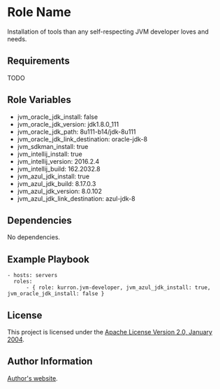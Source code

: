 Role Name
=========

Installation of tools than any self-respecting JVM developer loves and needs.

Requirements
------------

TODO

Role Variables
--------------

* jvm_oracle_jdk_install: false
* jvm_oracle_jdk_version: jdk1.8.0_111
* jvm_oracle_jdk_path: 8u111-b14/jdk-8u111
* jvm_oracle_jdk_link_destination: oracle-jdk-8
* jvm_sdkman_install: true
* jvm_intellij_install: true
* jvm_intellij_version: 2016.2.4
* jvm_intellij_build: 162.2032.8
* jvm_azul_jdk_install: true
* jvm_azul_jdk_build: 8.17.0.3
* jvm_azul_jdk_version: 8.0.102
* jvm_azul_jdk_link_destination: azul-jdk-8

Dependencies
------------

No dependencies.

Example Playbook
----------------

```
- hosts: servers
  roles:
      - { role: kurron.jvm-developer, jvm_azul_jdk_install: true, jvm_oracle_jdk_install: false }
```

License
-------

This project is licensed under the [Apache License Version 2.0, January 2004](http://www.apache.org/licenses/).

Author Information
------------------

[Author's website](http://jvmguy.com/).
